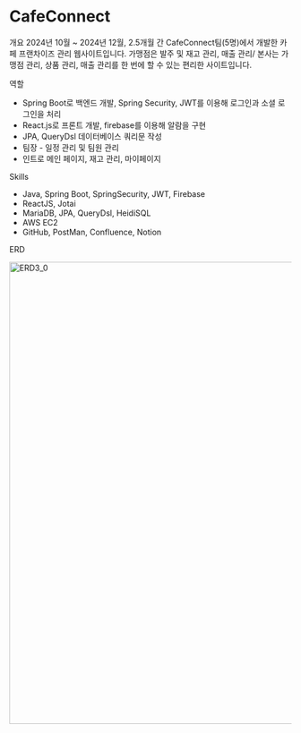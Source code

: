 # CafeConnect

개요
2024년 10월 ~ 2024년 12월, 2.5개월 간 CafeConnect팀(5명)에서 개발한 카페 프랜차이즈 관리 웹사이트입니다.
가맹점은 발주 및 재고 관리, 매출 관리/ 본사는 가맹점 관리, 상품 관리, 매출 관리를 한 번에 할 수 있는 편리한 사이트입니다.

역할
- Spring Boot로 백엔드 개발, Spring Security, JWT를 이용해 로그인과 소셜 로그인을 처리
- React.js로 프론트 개발, firebase를 이용해 알람을 구현
- JPA, QueryDsl 데이터베이스 쿼리문 작성
- 팀장 - 일정 관리 및 팀원 관리
- 인트로 메인 페이지, 재고 관리, 마이페이지

Skills
- Java, Spring Boot, SpringSecurity, JWT, Firebase
- ReactJS, Jotai
- MariaDB, JPA, QueryDsl, HeidiSQL
- AWS EC2
- GitHub, PostMan, Confluence, Notion

ERD

<img width="1410" height="826" alt="ERD3_0" src="https://github.com/user-attachments/assets/d9505827-9557-408f-b11f-9dc413d9eca8" />
